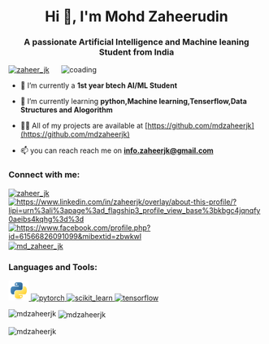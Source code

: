 <h1 align="center">Hi 👋, I'm Mohd Zaheerudin</h1>
<h3 align="center">A passionate Artificial Intelligence and Machine leaning Student from India</h3>
<img align="right" src="https://camo.githubusercontent.com/4d9f5ecceb711eec6e2018f38a5677dc657c9738d4a65ba3b928c41c0a45b439/68747470733a2f2f6d69726f2e6d656469756d2e636f6d2f6d61782f313336302f302a37513379765349765f7430696f4a2d5a2e676966" alt="coading" width="400" ">

<p align="left"> <a href="https://twitter.com/zaheer_jk" target="blank"><img src="https://img.shields.io/twitter/follow/zaheer_jk?logo=twitter&style=for-the-badge" alt="zaheer_jk" /></a> </p>

- 🔭 I’m currently a **1st year btech AI/ML Student**

- 🌱 I’m currently learning **python,Machine learning,Tenserflow,Data Structures and Alogorithm**

- 👨‍💻 All of my projects are available at [https://github.com/mdzaheerjk](https://github.com/mdzaheerjk)

- 📫 you can reach reach me on **info.zaheerjk@gmail.com**

<h3 align="left">Connect with me:</h3>
<p align="left">
<a href="https://twitter.com/zaheer_jk" target="blank"><img align="center" src="https://raw.githubusercontent.com/rahuldkjain/github-profile-readme-generator/master/src/images/icons/Social/twitter.svg" alt="zaheer_jk" height="30" width="40" /></a>
<a href="https://linkedin.com/in/zaheerjk" target="blank"><img align="center" src="https://raw.githubusercontent.com/rahuldkjain/github-profile-readme-generator/master/src/images/icons/Social/linked-in-alt.svg" alt="https://www.linkedin.com/in/zaheerjk/overlay/about-this-profile/?lipi=urn%3ali%3apage%3ad_flagship3_profile_view_base%3bkbgc4jqnqfy0aeibs4kqhg%3d%3d" height="30" width="40" /></a>
<a href="https://fb.com/https://www.facebook.com/profile.php?id=61566826091099&mibextid=zbwkwl" target="blank"><img align="center" src="https://raw.githubusercontent.com/rahuldkjain/github-profile-readme-generator/master/src/images/icons/Social/facebook.svg" alt="https://www.facebook.com/profile.php?id=61566826091099&mibextid=zbwkwl" height="30" width="40" /></a>
<a href="https://instagram.com/md_zaheer_jk" target="blank"><img align="center" src="https://raw.githubusercontent.com/rahuldkjain/github-profile-readme-generator/master/src/images/icons/Social/instagram.svg" alt="md_zaheer_jk" height="30" width="40" /></a>
</p>

<h3 align="left">Languages and Tools:</h3>
<p align="left"> <a href="https://www.python.org" target="_blank" rel="noreferrer"> <img src="https://raw.githubusercontent.com/devicons/devicon/master/icons/python/python-original.svg" alt="python" width="40" height="40"/> </a> <a href="https://pytorch.org/" target="_blank" rel="noreferrer"> <img src="https://www.vectorlogo.zone/logos/pytorch/pytorch-icon.svg" alt="pytorch" width="40" height="40"/> </a> <a href="https://scikit-learn.org/" target="_blank" rel="noreferrer"> <img src="https://upload.wikimedia.org/wikipedia/commons/0/05/Scikit_learn_logo_small.svg" alt="scikit_learn" width="40" height="40"/> </a> <a href="https://www.tensorflow.org" target="_blank" rel="noreferrer"> <img src="https://www.vectorlogo.zone/logos/tensorflow/tensorflow-icon.svg" alt="tensorflow" width="40" height="40"/> </a> </p>

<p><img align="left" src="https://github-readme-stats.vercel.app/api/top-langs?username=mdzaheerjk&show_icons=true&locale=en&layout=compact" alt="mdzaheerjk" /></p>

<p>&nbsp;<img align="center" src="https://github-readme-stats.vercel.app/api?username=mdzaheerjk&show_icons=true&locale=en" alt="mdzaheerjk" /></p>

<p><img align="center" src="https://github-readme-streak-stats.herokuapp.com/?user=mdzaheerjk&" alt="mdzaheerjk" /></p>
